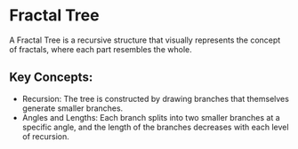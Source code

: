 # Fractal Tree
A Fractal Tree is a recursive structure that visually represents the concept of fractals, where each part resembles the whole.

## Key Concepts:
- Recursion: The tree is constructed by drawing branches that themselves generate smaller branches.
- Angles and Lengths: Each branch splits into two smaller branches at a specific angle, and the length of the branches decreases with each level of recursion.
